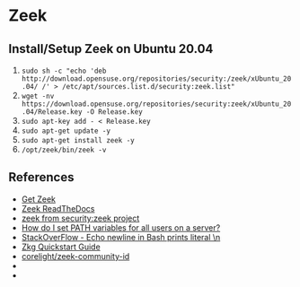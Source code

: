# Zeek

## Install/Setup Zeek on Ubuntu 20.04
1. `sudo sh -c "echo 'deb http://download.opensuse.org/repositories/security:/zeek/xUbuntu_20.04/ /' > /etc/apt/sources.list.d/security:zeek.list"`
1. `wget -nv https://download.opensuse.org/repositories/security:zeek/xUbuntu_20.04/Release.key -O Release.key`
1. `sudo apt-key add - < Release.key`
1. `sudo apt-get update -y`
1. `sudo apt-get install zeek -y`
1. `/opt/zeek/bin/zeek -v`


## References
* [Get Zeek](https://zeek.org/get-zeek/)
* [Zeek ReadTheDocs](https://docs.zeek.org/en/current/quickstart/)
* [zeek from security:zeek project](https://software.opensuse.org//download.html?project=security%3Azeek&package=zeek)
* [How do I set PATH variables for all users on a server?](https://askubuntu.com/questions/24937/how-do-i-set-path-variables-for-all-users-on-a-server)
* [StackOverFlow - Echo newline in Bash prints literal \n](https://stackoverflow.com/questions/8467424/echo-newline-in-bash-prints-literal-n)
* [Zkg Quickstart Guide](https://docs.zeek.org/projects/package-manager/en/stable/quickstart.html#installation)
* [corelight/zeek-community-id](https://github.com/corelight/zeek-community-id)
* []()
* []()
